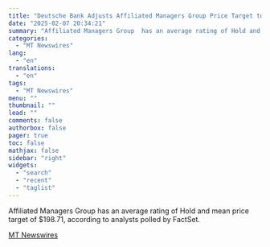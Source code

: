 ```yaml
---
title: "Deutsche Bank Adjusts Affiliated Managers Group Price Target to $210 From $212, Maintains Buy Rating"
date: "2025-02-07 20:34:21"
summary: "Affiliated Managers Group  has an average rating of Hold and mean price target of $198.71, according to analysts polled by FactSet."
categories:
  - "MT Newswires"
lang:
  - "en"
translations:
  - "en"
tags:
  - "MT Newswires"
menu: ""
thumbnail: ""
lead: ""
comments: false
authorbox: false
pager: true
toc: false
mathjax: false
sidebar: "right"
widgets:
  - "search"
  - "recent"
  - "taglist"
---
```


Affiliated Managers Group has an average rating of Hold and mean price target of $198.71, according to analysts polled by FactSet.

[MT Newswires](https://www.tradingview.com/news/mtnewswires.com:20250207:A3312374:0/)
